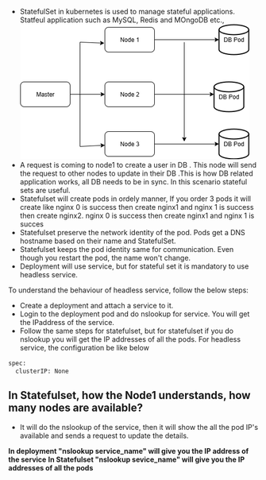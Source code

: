* StatefulSet in kubernetes is used to manage stateful applications. Statfeul application such as MySQL, Redis and MOngoDB etc.,
 ![staeful-set](Statefulset.drawio.png)
* A request is coming to node1 to create a user in DB . This node will send the request to other nodes to update in their DB .This is how DB related application works, all DB needs to be in sync. In this scenario stateful sets are useful.
* Statefulset will create pods in ordely manner, If you order 3 pods it will create like 
nginx 0 is success then create nginx1 and nginx 1 is success then create nginx2.
nginx 0 is success then create nginx1 and nginx 1 is succes 
* Statefulset preserve the network identity of the pod. Pods get a DNS hostname based on their name and StatefulSet.
* Statefulset keeps the pod identity same for communication. Even though you restart the pod, the name won't change.
* Deployment will use service, but for stateful set it is mandatory to use headless service.

To understand the behaviour of headless service, follow the below steps:
* Create a deployment and attach a service to it.
* Login to the deployment pod and do nslookup for service. You will get the IPaddress of the service.
* Follow the same steps for statefulset, but for statefulset if you do nslookup you will get the IP addresses of all the pods.
For headless service, the configuration be like below
```
spec:
  clusterIP: None
```
## In Statefulset, how the Node1 understands, how many nodes are available?
* It will do the nslookup of the service, then it will show the all the pod IP's available and sends a request to update the details.

**In deployment "nslookup service_name" will give you the IP address of the service**
**In Statefulset "nslookup sevice_name" will give you the IP addresses of all the pods**